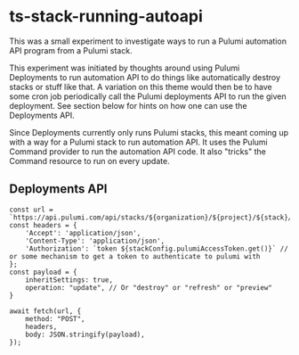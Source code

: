 # ts-stack-running-autoapi
This was a small experiment to investigate ways to run a Pulumi automation API program from a Pulumi stack.

This experiment was initiated by thoughts around using Pulumi Deployments to run automation API to do things like automatically destroy stacks or stuff like that.
A variation on this theme would then be to have some cron job periodically call the Pulumi deployments API to run the given deployment. See section below for hints on how one can use the Deployments API.

Since Deployments currently only runs Pulumi stacks, this meant coming up with a way for a Pulumi stack to run automation API.
It uses the Pulumi Command provider to run the automation API code.
It also "tricks" the Command resource to run on every update.

## Deployments API
```
const url = `https://api.pulumi.com/api/stacks/${organization}/${project}/${stack}/deployments`
const headers = {
    'Accept': 'application/json',
    'Content-Type': 'application/json',
    'Authorization': `token ${stackConfig.pulumiAccessToken.get()}` // or some mechanism to get a token to authenticate to pulumi with
};
const payload = {
    inheritSettings: true,
    operation: "update", // Or "destroy" or "refresh" or "preview"
}

await fetch(url, {
    method: "POST",
    headers,
    body: JSON.stringify(payload),
});

```